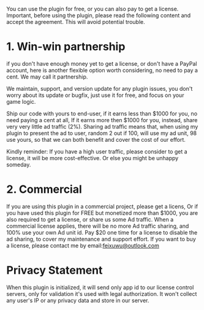   You can use the plugin for free, or you can also pay to get a license. Important, 
before using the plugin, please read the following content and accept the agreement. This will avoid potential trouble.

# 1. Win-win partnership
 if you don't have enough money yet to get a license, or don't have a PayPal account, here is another flexible option worth considering, no need to pay a cent. We may call it partnership.

We maintain, support, and version update for any plugin issues, you don't worry about its update or bugfix, just use it for free, and focus on your game logic.

Ship our code with yours to end-user, if it earns less than $1000 for you, no need paying a cent at all,
If it earns more then $1000 for you, instead, share very very little ad traffic (2%). Sharing ad traffic means that, when using my plugin to present the ad to user, random 2 out if 100, will use my ad unit, 98 use yours, so that we can both benefit and cover the cost of our effort.

Kindly reminder:
 If you have a high user traffic, please consider to get a license, it will be more cost-effective. Or else you might be unhappy someday.
 
# 2. Commercial

 If you are using this plugin in a commercial project, please get a licens, Or if you have used this plugin for FREE but 
monetized more than $1000, you are also required to get a license, or share us some Ad traffic. When a commercial license applies, 
there will be no more Ad traffic sharing, and 100% use your own Ad unit id. Pay $20 one time for a license to disable the ad sharing, 
to cover my maintenance and support effort. If you want to buy a license, please contact me by email:feixuwu@outlook.com 


# Privacy Statement
  When this plugin is initialized, it will send only app id to our license control servers, only for validation it's used with legal authorization. It won't collect any user's IP or any privacy data and store in our server.
